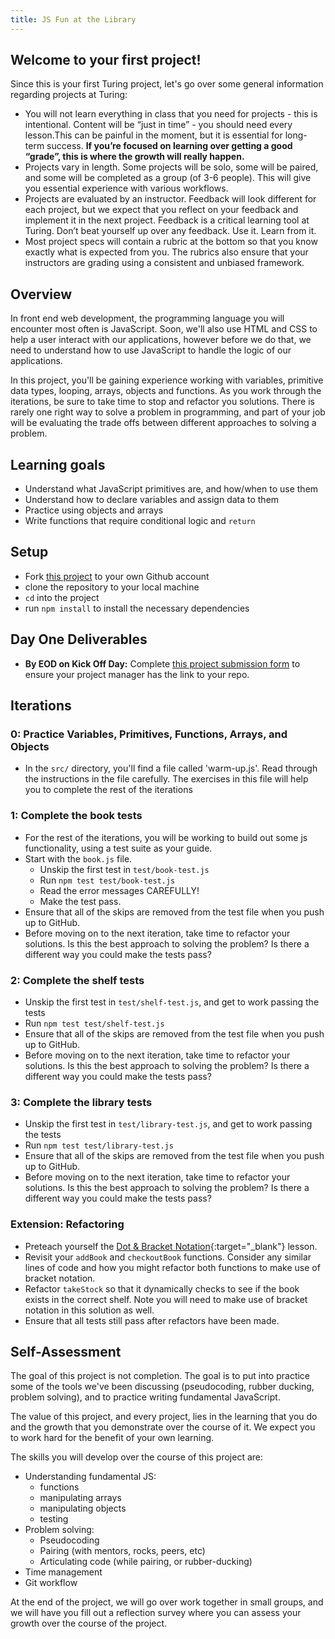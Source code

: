 ```yaml
---
title: JS Fun at the Library
---
```


## Welcome to your first project!

Since this is your first Turing project, let's go over some general information regarding projects at Turing:  
- You will not learn everything in class that you need for projects - this is intentional. Content will be “just in time” - you should need every lesson.This can be painful in the moment, but it is essential for long-term success. **If you’re focused on learning over getting a good “grade”, this is where the growth will really happen.**
- Projects vary in length. Some projects will be solo, some will be paired, and some will be completed as a group (of 3-6 people). This will give you essential experience with various workflows.   
- Projects are evaluated by an instructor. Feedback will look different for each project, but we expect that you reflect on your feedback and implement it in the next project. Feedback is a critical learning tool at Turing. Don’t beat yourself up over any feedback. Use it. Learn from it.  
- Most project specs will contain a rubric at the bottom so that you know exactly what is expected from you. The rubrics also ensure that your instructors are grading using a consistent and unbiased framework.  

## Overview

In front end web development, the programming language you will encounter most
often is JavaScript. Soon, we'll also use HTML and CSS to help a user interact
with our applications, however before we do that, we need to understand how to
use JavaScript to handle the logic of our applications.

In this project, you'll be gaining experience working with variables, primitive
data types, looping, arrays, objects and functions. As you work through the
iterations, be sure to take time to stop and refactor you solutions. There is
rarely one right way to solve a problem in programming, and part of your job
will be evaluating the trade offs between different approaches to solving a
problem.

## Learning goals

  - Understand what JavaScript primitives are, and how/when to use them
  - Understand how to declare variables and assign data to them
  - Practice using objects and arrays
  - Write functions that require conditional logic and `return`

## Setup

  - Fork [this project](https://github.com/turingschool-examples/js-fun-at-the-library) to your own Github account
  - clone the repository to your local machine
  - `cd` into the project
  - run `npm install` to install the necessary dependencies

## Day One Deliverables
  -   **By EOD on Kick Off Day:** Complete [this project submission form](https://docs.google.com/forms/d/1kW1JPMpZUhAjzIDnW_wDrGB8PtRDTIFh9ohpkd5h0xk/edit) to ensure your project manager has the link to your repo.

## Iterations

### 0: Practice Variables, Primitives, Functions, Arrays, and Objects

  - In the `src/` directory, you'll find a file called 'warm-up.js'. Read
    through the instructions in the file carefully. The exercises in this file
    will help you to complete the rest of the iterations  

### 1: Complete the book tests

  - For the rest of the iterations, you will be working to build out some
    js functionality, using a test suite as your guide.  
  - Start with the `book.js` file.  
    - Unskip the first test in `test/book-test.js`  
    - Run `npm test test/book-test.js`  
    - Read the error messages CAREFULLY!  
    - Make the test pass.
  - Ensure that all of the skips are removed from the test file when you push up to GitHub.
  - Before moving on to the next iteration, take time to refactor your
    solutions. Is this the best approach to solving the problem? Is there a
    different way you could make the tests pass?  

### 2: Complete the shelf tests

  - Unskip the first test in `test/shelf-test.js`, and get to work passing the tests
  - Run `npm test test/shelf-test.js`  
  - Ensure that all of the skips are removed from the test file when you push up to GitHub.
  - Before moving on to the next iteration, take time to refactor your
    solutions. Is this the best approach to solving the problem? Is there a
    different way you could make the tests pass?  

### 3: Complete the library tests

  - Unskip the first test in `test/library-test.js`, and get to work passing the tests
  - Run `npm test test/library-test.js`  
  - Ensure that all of the skips are removed from the test file when you push up to GitHub.
  - Before moving on to the next iteration, take time to refactor your
    solutions. Is this the best approach to solving the problem? Is there a
    different way you could make the tests pass?


### Extension: Refactoring
  - Preteach yourself the [Dot & Bracket Notation](https://frontend.turing.edu/lessons/module-1/js-dot-bracket-notation.html){:target="_blank"} lesson.
  - Revisit your `addBook` and `checkoutBook` functions.  Consider any similar lines of code and how you might refactor both functions to make use of bracket notation. 
  - Refactor `takeStock` so that it dynamically checks to see if the book exists in the correct shelf.  Note you will need to make use of bracket notation in this solution as well.  
  - Ensure that all tests still pass after refactors have been made.

## Self-Assessment

The goal of this project is not completion. The goal is to put into practice some of the tools we've been discussing (pseudocoding, rubber ducking, problem solving), and to practice writing fundamental JavaScript.

The value of this project, and every project, lies in the learning that you do and the growth that you demonstrate over the course of it. We expect you to work hard for the benefit of your own learning.

The skills you will develop over the course of this project are:

- Understanding fundamental JS:
    - functions
    - manipulating arrays
    - manipulating objects
    - testing
- Problem solving:
    - Pseudocoding
    - Pairing (with mentors, rocks, peers, etc)
    - Articulating code (while pairing, or rubber-ducking)
- Time management
- Git workflow

At the end of the project, we will go over work together in small groups, and we will have you fill out a reflection survey where you can assess your growth over the course of the project.
